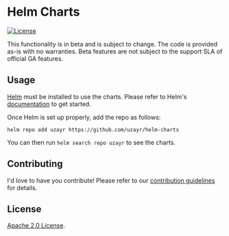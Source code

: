 # Helm Charts

[![License](https://img.shields.io/badge/License-Apache%202.0-blue.svg)](https://opensource.org/licenses/Apache-2.0)

This functionality is in beta and is subject to change. The code is provided as-is with no warranties. Beta features are not subject to the support SLA of official GA features.

## Usage

[Helm](https://helm.sh) must be installed to use the charts.
Please refer to Helm's [documentation](https://helm.sh/docs/) to get started.

Once Helm is set up properly, add the repo as follows:

```console
helm repo add uzayr https://github.com/uzayr/helm-charts
```

You can then run `helm search repo uzayr` to see the charts.

## Contributing

<!-- Keep full URL links to repo files because this README syncs from main to gh-pages.  -->
I'd love to have you contribute! Please refer to our [contribution guidelines](https://github.com/uzayr/helm-charts/blob/main/CONTRIBUTING.md) for details.

## License

<!-- Keep full URL links to repo files because this README syncs from main to gh-pages.  -->
[Apache 2.0 License](https://github.com/uzayr/helm-charts/blob/main/LICENSE).
